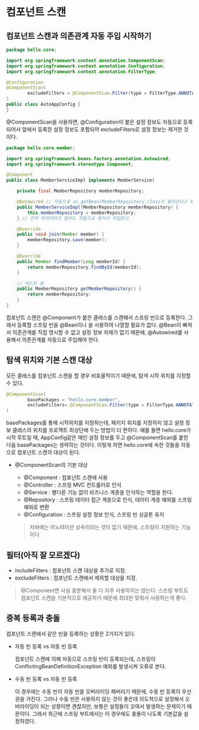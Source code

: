 # 컴포넌트 스캔

## 컴포넌트 스캔과 의존관계 자동 주입 시작하기

```java
package hello.core;

import org.springframework.context.annotation.ComponentScan;
import org.springframework.context.annotation.Configuration;
import org.springframework.context.annotation.FilterType;

@Configuration
@ComponentScan(
        excludeFilters = @ComponentScan.Filter(type = FilterType.ANNOTATION, classes = Configuration.class)
)
public class AutoAppConfig {
}
```

 @ComponentScan을 사용하면, @Configuration이 붙은 설정 정보도 자동으로 등록되어서 앞에서 등록한 설정 정보도 포함되어 excludeFilters로 설정 정보는 제거한 것이다.

```java
package hello.core.member;

import org.springframework.beans.factory.annotation.Autowired;
import org.springframework.stereotype.Component;

@Component
public class MemberServiceImpl implements MemberService{

    private final MemberRepository memberRepository;

    @Autowired // 자동으로 ac.getBean(MemberRepository.class가 들어간다고 보면 된다.
    public MemberServiceImpl(MemberRepository memberRepository) {
        this.memberRepository = memberRepository;
    } // 만약 파라미터가 많아도 자동으로 찾아서 주입한다.

    @Override
    public void join(Member member) {
        memberRepository.save(member);
    }

    @Override
    public Member findMember(Long memberId) {
        return memberRepository.findById(memberId);
    }

    // 테스트 용
    public MemberRepository getMemberRepository() {
        return memberRepository;
    }
}
```

 컴포넌트 스캔은 @Component가 붙은 클래스를 스캔해서 스프링 빈으로 등록한다. 그래서 등록할 스프링 빈을 @Bean이나 <bean>을 사용하여 나열할 필요가 없다. @Bean이 빠져서 의존관계를 직접 명시할 수 없고 설정 정보 자체가 없기 때문에, @Autowired를 사용해서 의존관계를 자동으로 주입해야 한다.

## 탐색 위치와 기본 스캔 대상

 모든 클래스를 컴포넌트 스캔을 할 경우 비효율적이기 때문에, 탐색 시작 위치를 지정할 수 있다. 

```java
@ComponentScan(
        basePackages = "hello.core.member",
        excludeFilters= @ComponentScan.Filter(type = FilterType.ANNOTATION, classes = Configuration.class)
)
```

basePackages를 통해 시작위치를 지정하는데, 패키지 위치를 지정하지 않고 설정 정보 클래스의 위치를 프로젝트 최상단에 두는 방법이 더 편하다. 예를 들면 hello.core가 시작 루트일 때, AppConfig같은 메인 설정 정보를 두고 @ComponentScan를 붙힌다음 basePackages는 생략하는 것이다. 이렇게 하면 hello.core에 속한 것들을 자동으로 컴포넌트 스캔의 대상이 된다.

- @ComponentScan의 기본 대상
    - @Component : 컴포넌트 스캔에 사용
    - @Controller : 스프링 MVC 컨트롤러로 인식
    - @Service : 별다른 기능 없이 비즈니스 계층을 인식하는 역할을 한다.
    - @Repository : 스프링 데이터 접근 계층으로 인식, 데이터 계층 예외를 스프링 예외로 변환
    - @Configuration : 스프링 설정 정보 인식, 스프링 빈 싱글톤 유지
    
    > 자바에는 어노테이션 상속이라는 것이 없기 때문에, 스프링이 지원하는 기능이다.
    > 

## 필터(아직 잘 모르겠다)

- includeFilters : 컴포넌트 스캔 대상을 추가로 지정.
- excludeFilters : 컴포넌트 스캔에서 제외할 대상을 지정.

> @Component면 사실 충분해서 둘 다 자주 사용하지는 않는다. 스프링 부트도 컴포넌트 스캔을 기본적으로 제공하기 때문에 최대한 맞춰서 사용하는게 좋다.
> 

## 중복 등록과 충돌

 컴포넌트 스캔에서 같은 빈을 등록하는 상황은 2가지가 있다.

- 자동 빈 등록 vs 자동 빈 등록
    
     컴포넌트 스캔에 의해 자동으로 스프링 빈이 등록되는데, 스프링이 ConflictingBeanDefinitionException 예외를 발생시켜 오류로 본다.
    
- 수동 빈 등록 vs 자동 빈 등록
    
     이 경우에는 수동 빈이 자동 빈을 오버라이딩 해버리기 때문에, 수동 빈 등록이 우선권을 가진다. 그러나 수동 빈은 사용하지 않는 것이 좋은데 의도적으로 설정해서 오버라이딩이 되는 상황이면 괜찮지만, 보통은 설정들이 꼬여서 발생하는 문제이기 때문이다. 그래서 최근에 스프링 부트에서는 이 경우에도 충돌이 나도록 기본값을 설정하였다.